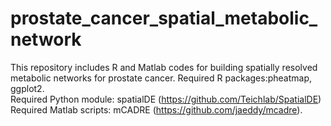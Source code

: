 # prostate_cancer_spatial_metabolic_network
This repository includes R and Matlab codes for building spatially resolved metabolic networks for prostate cancer. 
Required R packages:pheatmap, ggplot2.  
Required Python module: spatialDE (https://github.com/Teichlab/SpatialDE)  
Required Matlab scripts: mCADRE (https://github.com/jaeddy/mcadre). 

